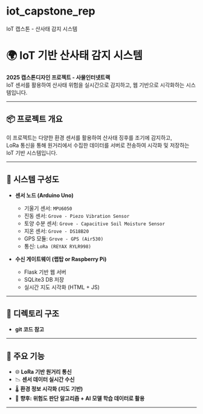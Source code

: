 # iot_capstone_rep
IoT 캡스톤 - 산사태 감지 시스템

# 🌍 IoT 기반 산사태 감지 시스템

**2025 캡스톤디자인 프로젝트 - 사물인터넷트랙**  
IoT 센서를 활용하여 산사태 위험을 실시간으로 감지하고, 웹 기반으로 시각화하는 시스템입니다.

---

## 📦 프로젝트 개요

이 프로젝트는 다양한 환경 센서를 활용하여 산사태 징후를 조기에 감지하고,  
LoRa 통신을 통해 원거리에서 수집한 데이터를 서버로 전송하여 시각화 및 저장하는 IoT 기반 시스템입니다.

---

## 🧩 시스템 구성도

- **센서 노드 (Arduino Uno)**
  - 기울기 센서: `MPU6050`
  - 진동 센서: `Grove - Piezo Vibration Sensor`
  - 토양 수분 센서: `Grove - Capacitive Soil Moisture Sensor`
  - 지온 센서: `Grove - DS18B20`
  - GPS 모듈: `Grove - GPS (Air530)`
  - 통신: `LoRa (REYAX RYLR998)`

- **수신 게이트웨이 (랩탑 or Raspberry Pi)**
  - Flask 기반 웹 서버
  - SQLite3 DB 저장
  - 실시간 지도 시각화 (HTML + JS)

---

## 📁 디렉토리 구조
- **git 코드 참고**


---

## 🧠 주요 기능

- 🌐 **LoRa 기반 원거리 통신**
- 📉 **센서 데이터 실시간 수신**
- 🌡️ **환경 정보 시각화 (지도 기반)**
- 🧠 **향후: 위험도 판단 알고리즘 + AI 모델 학습 데이터로 활용**

---

